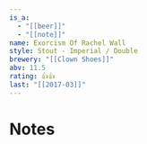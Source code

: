 ```yaml
---
is_a:
  - "[[beer]]"
  - "[[note]]"
name: Exorcism Of Rachel Wall
style: Stout - Imperial / Double
brewery: "[[Clown Shoes]]"
abv: 11.5
rating: 👍👍
last: "[[2017-03]]"
---
```

# Notes

